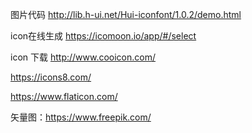 图片代码   http://lib.h-ui.net/Hui-iconfont/1.0.2/demo.html

icon在线生成 https://icomoon.io/app/#/select

icon 下载  http://www.cooicon.com/

https://icons8.com/

https://www.flaticon.com/

矢量图：https://www.freepik.com/
